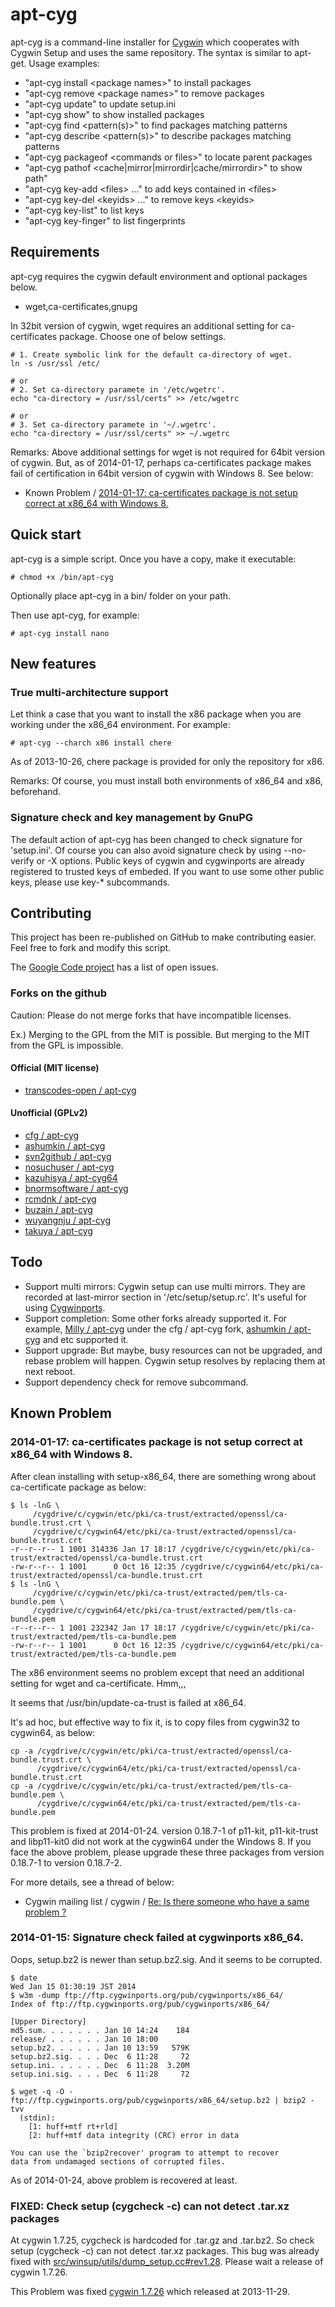 apt-cyg
=======

apt-cyg is a command-line installer for [Cygwin](http://cygwin.com/) which cooperates with Cygwin Setup and uses the same repository. The syntax is similar to apt-get. Usage examples:

* "apt-cyg install &lt;package names&gt;" to install packages
* "apt-cyg remove &lt;package names&gt;" to remove packages
* "apt-cyg update" to update setup.ini
* "apt-cyg show" to show installed packages
* "apt-cyg find &lt;pattern(s)&gt;" to find packages matching patterns
* "apt-cyg describe &lt;pattern(s)&gt;" to describe packages matching patterns
* "apt-cyg packageof &lt;commands or files&gt;" to locate parent packages
* "apt-cyg pathof &lt;cache|mirror|mirrordir|cache/mirrordir&gt;" to show path"
* "apt-cyg key-add &lt;files&gt; ..." to add keys contained in &lt;files&gt;
* "apt-cyg key-del &lt;keyids&gt; ..." to remove keys &lt;keyids&gt;
* "apt-cyg key-list" to list keys
* "apt-cyg key-finger" to list fingerprints

Requirements
-----------

apt-cyg requires the cygwin default environment and optional packages below.

* wget,ca-certificates,gnupg

In 32bit version of cygwin, wget requires an additional setting for ca-certificates package.
Choose one of below settings.

    # 1. Create symbolic link for the default ca-directory of wget. 
    ln -s /usr/ssl /etc/
    
    # or
    # 2. Set ca-directory paramete in '/etc/wgetrc'. 
    echo "ca-directory = /usr/ssl/certs" >> /etc/wgetrc
    
    # or
    # 3. Set ca-directory paramete in '~/.wgetrc'. 
    echo "ca-directory = /usr/ssl/certs" >> ~/.wgetrc

Remarks:
Above additional settings for wget is not required for 64bit version of cygwin.
But, as of 2014-01-17, perhaps ca-certificates package makes fail of certification in 64bit version of cygwin with Windows 8. See below:

* Known Problem / [2014-01-17: ca-certificates package is not setup correct at x86_64 with Windows 8.](#2014-01-17-ca-certificates-package-is-not-setup-correct-at-x86_64-with-windows-8)

Quick start
-----------

apt-cyg is a simple script. Once you have a copy, make it executable:

    # chmod +x /bin/apt-cyg

Optionally place apt-cyg in a bin/ folder on your path.

Then use apt-cyg, for example:

    # apt-cyg install nano

New features
------------

### True multi-architecture support

Let think a case that you want to install the x86 package when you are working under the x86_64 environment.
For example:

    # apt-cyg --charch x86 install chere

As of 2013-10-26, chere package is provided for only the repository for x86.

Remarks:
Of course, you must install both environments of x86_64 and x86, beforehand.

### Signature check and key management by GnuPG

The default action of apt-cyg has been changed to check signature for 'setup.ini'.
Of course you can also avoid signature check by using --no-verify or -X options.
Public keys of cygwin and cygwinports are already registered to trusted keys of embeded.
If you want to use some other public keys, please use key-* subcommands.

Contributing
------------

This project has been re-published on GitHub to make contributing easier. Feel free to fork and modify this script.

The [Google Code project](https://code.google.com/p/apt-cyg/) has a list of open issues.

### Forks on the github

Caution:
Please do not merge forks that have incompatible licenses.

Ex.) Merging to the GPL from the MIT is possible. But merging to the MIT from the GPL  is impossible.

#### Official (MIT license)

* [transcodes-open / apt-cyg](https://github.com/transcode-open/apt-cyg/network)

#### Unofficial (GPLv2)

* [cfg / apt-cyg](https://github.com/cfg/apt-cyg/network)
* [ashumkin / apt-cyg](https://github.com/ashumkin/apt-cyg/network)
* [svn2github / apt-cyg](https://github.com/svn2github/apt-cyg/network)
* [nosuchuser / apt-cyg](https://github.com/nosuchuser/apt-cyg/network)
* [kazuhisya / apt-cyg64](https://github.com/kazuhisya/apt-cyg64/network)
* [bnormsoftware / apt-cyg](https://github.com/bnormsoftware/apt-cyg/network)
* [rcmdnk / apt-cyg](https://github.com/rcmdnk/apt-cyg/network)
* [buzain / apt-cyg](https://github.com/buzain/apt-cyg/network)
* [wuyangnju / apt-cyg](https://github.com/wuyangnju/apt-cyg/network)
* [takuya / apt-cyg](https://github.com/takuya/apt-cyg/network)

Todo
------------

* Support multi mirrors: Cygwin setup can use multi mirrors. They are recorded at last-mirror section in '/etc/setup/setup.rc'. It's useful for using [Cygwinports](http://cygwinports.org/).
* Support completion: Some other forks already supported it. For example, [Milly / apt-cyg](https://github.com/Milly/apt-cyg) under the cfg / apt-cyg fork, [ashumkin / apt-cyg](https://github.com/ashumkin/apt-cyg) and etc supported it.
* Support upgrade: But maybe, busy resources can not be upgraded, and rebase problem will happen. Cygwin setup resolves by replacing them at next reboot.
* Support dependency check for remove subcommand.

Known Problem
------------
### 2014-01-17: ca-certificates package is not setup correct at x86_64 with Windows 8.

After clean installing with setup-x86_64, there are something wrong about ca-certificate package as below:

    $ ls -lnG \
         /cygdrive/c/cygwin/etc/pki/ca-trust/extracted/openssl/ca-bundle.trust.crt \
         /cygdrive/c/cygwin64/etc/pki/ca-trust/extracted/openssl/ca-bundle.trust.crt
    -r--r--r-- 1 1001 314336 Jan 17 18:17 /cygdrive/c/cygwin/etc/pki/ca-trust/extracted/openssl/ca-bundle.trust.crt
    -rw-r--r-- 1 1001      0 Oct 16 12:35 /cygdrive/c/cygwin64/etc/pki/ca-trust/extracted/openssl/ca-bundle.trust.crt
    $ ls -lnG \
         /cygdrive/c/cygwin/etc/pki/ca-trust/extracted/pem/tls-ca-bundle.pem \
         /cygdrive/c/cygwin64/etc/pki/ca-trust/extracted/pem/tls-ca-bundle.pem
    -r--r--r-- 1 1001 232342 Jan 17 18:17 /cygdrive/c/cygwin/etc/pki/ca-trust/extracted/pem/tls-ca-bundle.pem
    -rw-r--r-- 1 1001      0 Oct 16 12:35 /cygdrive/c/cygwin64/etc/pki/ca-trust/extracted/pem/tls-ca-bundle.pem

The x86 environment seems no problem except that need an additional setting for wget and ca-certificate. Hmm,,,    

It seems that /usr/bin/update-ca-trust is failed at x86_64.

It's ad hoc, but effective way to fix it, is to copy files from cygwin32 to cygwin64, as below:

    cp -a /cygdrive/c/cygwin/etc/pki/ca-trust/extracted/openssl/ca-bundle.trust.crt \
          /cygdrive/c/cygwin64/etc/pki/ca-trust/extracted/openssl/ca-bundle.trust.crt
    cp -a /cygdrive/c/cygwin/etc/pki/ca-trust/extracted/pem/tls-ca-bundle.pem \
          /cygdrive/c/cygwin64/etc/pki/ca-trust/extracted/pem/tls-ca-bundle.pem

This problem is fixed at 2014-01-24.
version 0.18.7-1 of p11-kit, p11-kit-trust and libp11-kit0 did not work at the cygwin64 under the Windows 8.
If you face the above problem, please upgrade these three packages from version 0.18.7-1 to version 0.18.7-2.

For more details, see a thread of below:

* Cygwin mailing list / cygwin / [Re: Is there someone who have a same problem ?](http://cygwin.com/ml/cygwin/2014-01/msg00368.html)

### 2014-01-15: Signature check failed at cygwinports x86_64.
Oops, setup.bz2 is newer than setup.bz2.sig.
And it seems to be corrupted.

    $ date
    Wed Jan 15 01:30:19 JST 2014
    $ w3m -dump ftp://ftp.cygwinports.org/pub/cygwinports/x86_64/
    Index of ftp://ftp.cygwinports.org/pub/cygwinports/x86_64/
    
    [Upper Directory]
    md5.sum. . . . . . . Jan 10 14:24    184
    release/ . . . . . . Jan 10 18:00
    setup.bz2. . . . . . Jan 10 13:59   579K
    setup.bz2.sig. . . . Dec  6 11:28     72
    setup.ini. . . . . . Dec  6 11:28  3.20M
    setup.ini.sig. . . . Dec  6 11:28     72
    
    $ wget -q -O - ftp://ftp.cygwinports.org/pub/cygwinports/x86_64/setup.bz2 | bzip2 -tvv
      (stdin):
        [1: huff+mtf rt+rld]
        [2: huff+mtf data integrity (CRC) error in data
    
    You can use the `bzip2recover' program to attempt to recover
    data from undamaged sections of corrupted files.

As of 2014-01-24, above problem is recovered at least.

### FIXED: Check setup (cygcheck -c) can not detect .tar.xz packages
At cygwin 1.7.25, cygcheck is hardcoded for .tar.gz and .tar.bz2.
So check setup (cygcheck -c) can not detect .tar.xz packages.
This bug was already fixed with [src/winsup/utils/dump_setup.cc#rev1.28](http://cygwin.com/cgi-bin/cvsweb.cgi/src/winsup/utils/dump_setup.cc?cvsroot=src#rev1.28).
Please wait a release of cygwin 1.7.26.

This Problem was fixed [cygwin 1.7.26](http://cygwin.com/ml/cygwin-announce/2013-11/msg00027.html) which released at 2013-11-29.
